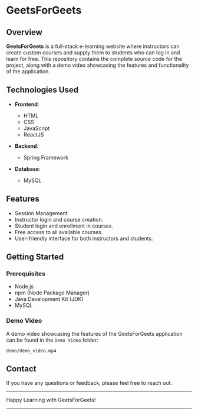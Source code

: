 # GeetsForGeets

## Overview

**GeetsForGeets** is a full-stack e-learning website where instructors can create custom courses and supply them to students who can log in and learn for free. This repository contains the complete source code for the project, along with a demo video showcasing the features and functionality of the application.

## Technologies Used

- **Frontend**:
  - HTML
  - CSS
  - JavaScript
  - ReactJS

- **Backend**:
  - Spring Framework

- **Database**:
  - MySQL

## Features
- Session Management
- Instructor login and course creation.
- Student login and enrollment in courses.
- Free access to all available courses.
- User-friendly interface for both instructors and students.


## Getting Started

### Prerequisites

- Node.js
- npm (Node Package Manager)
- Java Development Kit (JDK)
- MySQL

### Demo Video

A demo video showcasing the features of the GeetsForGeets application can be found in the `Demo Video` folder:
```plaintext
demo/demo_video.mp4
```

## Contact

If you have any questions or feedback, please feel free to reach out.

---

Happy Learning with GeetsForGeets!

---
